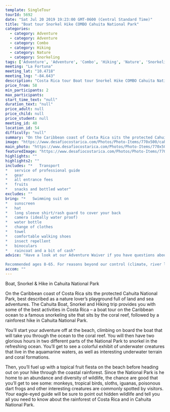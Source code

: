 ```yaml
---
template: SingleTour
tourId: 5692
date: "Sat Jul 20 2019 19:23:00 GMT-0600 (Central Standard Time)"
title: "Boat tour Snorkel Hike COMBO Cahuita National Park"
categories: 
  - category: Adventure
  - category: Adventure
  - category: Combo
  - category: Hiking
  - category: Nature
  - category: Snorkeling
tags: ['Adventure', 'Adventure', 'Combo', 'Hiking', 'Nature', 'Snorkeling']
meeting: "La Fortuna"
meeting_lat: "10.4718"
meeting_lng: "-84.643"
description: "Costa Rica tour Boat tour Snorkel Hike COMBO Cahuita National Park, id 5692"
price_from: 58
min_participants: 2
max_participants: 
start_time_text: "null"
duration_text: "null"
price_adult: null
price_child: null
price_student: null
meeting_id: 40
location_id: 54
difficulty: "null"
summary: "On the Caribbean coast of Costa Rica sits the protected Cahuita National Park, best described as a nature lover’s playground full of land and sea adventures. The Cahuita Boat, Snorkel and Hiking trip provides you with some of the best activities in Costa Rica – a boat tour on the Caribbean ocean to a famous snorkeling site that sits by the coral reef, followed by a rainforest hike in Cahuita National Park."
image: "https://www.desafiocostarica.com/Photos/Photo-Items/770x500/cahuita-boat--snorkel-and-hiking-trip-1413409748.jpg"
main_photo: "https://www.desafiocostarica.com/Photos/Photo-Items/770x500/cahuita-boat--snorkel-and-hiking-trip-1413409748.jpg"
featuredImage: "https://www.desafiocostarica.com/Photos/Photo-Items/770x500/cahuita-boat--snorkel-and-hiking-trip-1413409748.jpg"
highlights: ""
highlights2: ""
includes: "*   Transport
*   service of professional guide
*   gear
*   all entrance fees
*   fruits
*   snacks and bottled water"
excludes: ""
bring: "*   Swimming suit on
*   sunscreen
*   hat
*   long sleeve shirt/rash guard to cover your back
*   camera (ideally water proof)
*   water bottle
*   change of clothes
*   towel
*   comfortable walking shoes
*   insect repellent
*   binoculars
*   raincoat and a bit of cash"
advice: "Have a look at our Adventure Waiver if you have questions about our Costa Rica adventure tour policies.

Recommended ages 8-65. For reasons beyond our control (climate, river levels, etc.), we may change to a more-suitable tour with an equal or similar adventure-appeal or offer other tour options so you don't miss out on a fun day in Costa Rica. We reserve the right to cancel a trip due to unfavorable conditions & will only run a tour according to our policies. Full refund is given if (on rare occasion) no tour is run. This adventure involves some inherent risk and physical exertion, so you must be in good physical conditions!"
accom: ""
---
```

Boat, Snorkel & Hike in Cahuita National Park

On the Caribbean coast of Costa Rica sits the protected Cahuita National Park, best described as a nature lover’s playground full of land and sea adventures. The Cahuita Boat, Snorkel and Hiking trip provides you with some of the best activities in Costa Rica – a boat tour on the Caribbean ocean to a famous snorkeling site that sits by the coral reef, followed by a rainforest hike in Cahuita National Park.

You’ll start your adventure off at the beach, climbing on board the boat that will take you through the ocean to the coral reef. You will then have two glorious hours in two different parts of the National Park to snorkel in the refreshing ocean. You’ll get to see a colorful exhibit of underwater creatures that live in the aquamarine waters, as well as interesting underwater terrain and coral formations.

Then, you’ll fuel up with a topical fruit fiesta on the beach before heading out on your hike through the coastal rainforest. Since the National Park is he home to an abundance and diversity of wildlife, the chance are good that you’ll get to see some: monkeys, tropical birds, sloths, iguanas, poisonous dart frogs and other interesting creatures are commonly spotted by visitors. Your eagle-eyed guide will be sure to point out hidden wildlife and tell you all you need to know about the rainforest of Costa Rica and in Cahuita National Park.